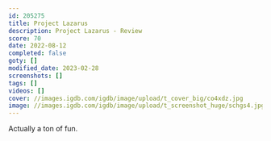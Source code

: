 ```yaml
---
id: 205275
title: Project Lazarus
description: Project Lazarus - Review
score: 70
date: 2022-08-12
completed: false
goty: []
modified_date: 2023-02-28
screenshots: []
tags: []
videos: []
cover: //images.igdb.com/igdb/image/upload/t_cover_big/co4xdz.jpg
image: //images.igdb.com/igdb/image/upload/t_screenshot_huge/schgs4.jpg
---
```

Actually a ton of fun.